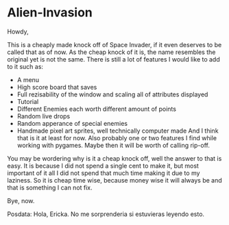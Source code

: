 # Alien-Invasion

Howdy, 

This is a cheaply made knock off of Space Invader, if it even deserves to be called that as of now. As the cheap knock of it is, the name resembles the original yet is not the same. There is still a lot of features I would like to add to it such as:
  * A menu
  * High score board that saves
  * Full rezisability of the window and scaling all of attributes displayed
  * Tutorial
  * Different Enemies each worth different amount of points
  * Random live drops
  * Random apperance of special enemies
  * Handmade pixel art sprites, well technically computer made
And I think that is it at least for now. Also probably one or two features I find while working with pygames. Maybe then it will be worth of calling rip-off.

You may be wordering why is it a cheap knock off, well the answer to that is easy. It is because I did not spend a single cent to make it, but most important of it all I did not spend that much time making it due to my laziness. So it is cheap time wise, because money wise it will always be and that is something I can not fix.

Bye, now.

Posdata:
Hola, Ericka. No me sorprenderia si estuvieras leyendo esto.
